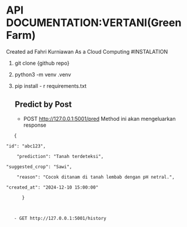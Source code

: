 # API DOCUMENTATION:VERTANI(Green Farm)
Created ad Fahri Kurniawan As a Cloud Computing
#INSTALATION
1. git clone  {github repo}
2. python3 -m venv .venv
3. pip install - r requirements.txt

   ## Predict by Post
   - POST http://127.0.0.1:5001/pred
     Method ini akan mengeluarkan response
```
   {
```
    "id": "abc123",
``` 
    "prediction": "Tanah terdeteksi",
```
    "suggested_crop": "Sawi",
```
    "reason": "Cocok ditanam di tanah lembab dengan pH netral.",
```
    "created_at": "2024-12-10 15:00:00"
```
      }



   - GET http://127.0.0.1:5001/history
